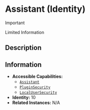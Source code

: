 # Assistant (Identity)

> [!IMPORTANT]
> Limited Information

## Description

## Information
- **Accessible Capabilities:**
	- [`Assistant`](../Capabilities/Assistant.md)
	- [`PluginSecurity`](../Capabilities/1%20-%20PluginSecurity.md)
	- [`LocalUserSecurity`](../Capabilities/3%20-%20LocalUserSecurity.md)
- **Identity:** 10
- **Related Instances:** N/A
